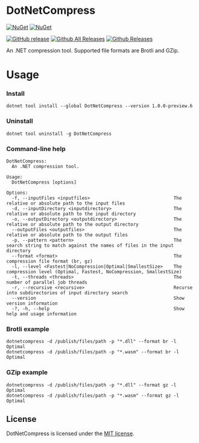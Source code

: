 # DotNetCompress

[![NuGet](https://img.shields.io/nuget/v/DotNetCompress.svg)](https://www.nuget.org/packages/DotNetCompress)
[![NuGet](https://img.shields.io/nuget/dt/DotNetCompress.svg)](https://www.nuget.org/packages/DotNetCompress)

[![GitHub release](https://img.shields.io/github/release/wieslawsoltes/DotNetCompress)](https://github.com/wieslawsoltes/DotNetCompress)
[![Github All Releases](https://img.shields.io/github/downloads/wieslawsoltes/DotNetCompress/total.svg)](https://github.com/wieslawsoltes/DotNetCompress)
[![Github Releases](https://img.shields.io/github/downloads/wieslawsoltes/DotNetCompress/latest/total.svg)](https://github.com/wieslawsoltes/DotNetCompress)

An .NET compression tool. Supported file formats are Brotli and GZip.

# Usage


### Install

```
dotnet tool install --global DotNetCompress --version 1.0.0-preview.6
```

### Uninstall

```
dotnet tool uninstall -g DotNetCompress
```

### Command-line help

```
DotNetCompress:
  An .NET compression tool.

Usage:
  DotNetCompress [options]

Options:
  -f, --inputFiles <inputfiles>                               The relative or absolute path to the input files
  -d, --inputDirectory <inputdirectory>                       The relative or absolute path to the input directory
  -o, --outputDirectory <outputdirectory>                     The relative or absolute path to the output directory
  --outputFiles <outputfiles>                                 The relative or absolute path to the output files
  -p, --pattern <pattern>                                     The search string to match against the names of files in the input directory
  --format <format>                                           The compression file format (br, gz)
  -l, --level <Fastest|NoCompression|Optimal|SmallestSize>    The compression level (Optimal, Fastest, NoCompression, SmallestSize)
  -t, --threads <threads>                                     The number of parallel job threads
  -r, --recursive <recursive>                                 Recurse into subdirectories of input directory search
  --version                                                   Show version information
  -?, -h, --help                                              Show help and usage information
```

### Brotli example

```
dotnetcompress -d /publish/files/path -p "*.dll" --format br -l Optimal
dotnetcompress -d /publish/files/path -p "*.wasm" --format br -l Optimal
```


### GZip example

```
dotnetcompress -d /publish/files/path -p "*.dll" --format gz -l Optimal
dotnetcompress -d /publish/files/path -p "*.wasm" --format gz -l Optimal
```

## License

DotNetCompress is licensed under the [MIT license](LICENSE.md).
